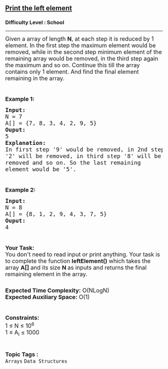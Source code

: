 <h2><a href="https://www.geeksforgeeks.org/problems/print-the-left-element2009/1?page=1&category=Arrays&difficulty=School&sortBy=accuracy">Print the left element</a></h2><h3>Difficulty Level : School</h3><hr><div class="problems_problem_content__Xm_eO"><p><span style="font-size:18px">Given a array of length <strong>N</strong>, at each step it is reduced by 1 element. In the first step the&nbsp;maximum element would be removed, while in the second step minimum element of the remaining array would be removed, in the third step again the maximum and so on. Continue this till the array contains only 1 element. And find the final element remaining in the array.</span></p>

<p>&nbsp;</p>

<p><span style="font-size:18px"><strong>Example 1:</strong></span></p>

<pre><span style="font-size:18px"><strong>Input:</strong>
N = 7
A[] = {7, 8, 3, 4, 2, 9, 5}
<strong>Ouput:</strong>
5
<strong>Explanation:</strong>
In first step '9' would be removed, in 2nd step
'2' will be removed, in third step '8' will be
removed and so on. So the last remaining
element would be '5'.  </span></pre>

<p>&nbsp;</p>

<p><span style="font-size:18px"><strong>Example 2:</strong></span></p>

<pre><span style="font-size:18px"><strong>Input:</strong>
N = 8
A[] = {8, 1, 2, 9, 4, 3, 7, 5}
<strong>Ouput:</strong>
4</span></pre>

<p>&nbsp;</p>

<p><span style="font-size:18px"><strong>Your Task:&nbsp;&nbsp;</strong><br>
You don't need to read input or print anything. Your task is to complete the function&nbsp;<strong>leftElement()</strong>&nbsp;which takes the array <strong>A[]</strong> and its size <strong>N</strong><strong> </strong>as inputs and returns the final remaining element in the array.</span></p>

<p><br>
<span style="font-size:18px"><strong>Expected Time Complexity:</strong> O(NLogN)<br>
<strong>Expected Auxiliary Space:</strong> O(1)</span></p>

<p>&nbsp;</p>

<p><span style="font-size:18px"><strong>Constraints:</strong><br>
1 ≤ N ≤ 10<sup>6</sup><br>
1 ≤ A<sub>i</sub> ≤ 1000</span></p>
</div><br><p><span style=font-size:18px><strong>Topic Tags : </strong><br><code>Arrays</code>&nbsp;<code>Data Structures</code>&nbsp;